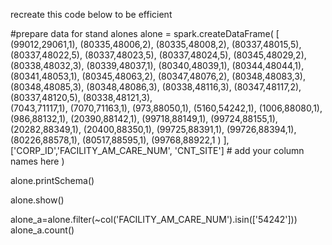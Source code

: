 recreate this code below to be efficient 

#prepare data for stand alones
alone = spark.createDataFrame(
    [
        (99012,29061,1),
        (80335,48006,2),
        (80335,48008,2),
        (80337,48015,5),
        (80337,48022,5),
        (80337,48023,5),
        (80337,48024,5),
        (80345,48029,2),
        (80338,48032,3),
        (80339,48037,1),
        (80340,48039,1),
        (80344,48044,1),
        (80341,48053,1),
        (80345,48063,2),
        (80347,48076,2),
        (80348,48083,3),
        (80348,48085,3),
        (80348,48086,3),
        (80338,48116,3),
        (80347,48117,2),
        (80337,48120,5),
        (80338,48121,3),      
        (7043,71117,1),
        (7070,71163,1),
        (973,88050,1),
        (5160,54242,1),
        (1006,88080,1),
        (986,88132,1),
        (20390,88142,1),
        (99718,88149,1),
        (99724,88155,1),
        (20282,88349,1),
        (20400,88350,1),
        (99725,88391,1),
        (99726,88394,1),
        (80226,88578,1),
        (80517,88595,1),
        (99768,88922,1
)
    ],
    ['CORP_ID','FACILITY_AM_CARE_NUM', 'CNT_SITE']  # add your column names here
)

alone.printSchema()


alone.show()

alone_a=alone.filter(~col('FACILITY_AM_CARE_NUM').isin(['54242']))
alone_a.count()

